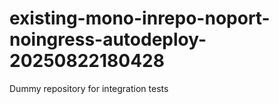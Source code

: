 # existing-mono-inrepo-noport-noingress-autodeploy-20250822180428
Dummy repository for integration tests

